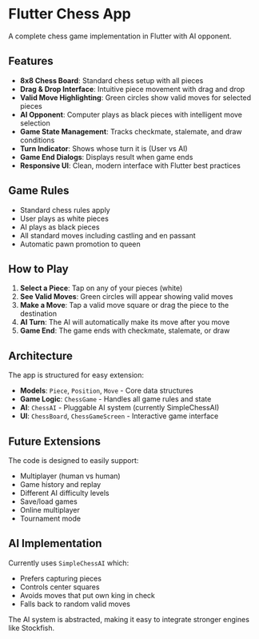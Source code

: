 # Flutter Chess App

A complete chess game implementation in Flutter with AI opponent.

## Features

- **8x8 Chess Board**: Standard chess setup with all pieces
- **Drag & Drop Interface**: Intuitive piece movement with drag and drop
- **Valid Move Highlighting**: Green circles show valid moves for selected pieces
- **AI Opponent**: Computer plays as black pieces with intelligent move selection
- **Game State Management**: Tracks checkmate, stalemate, and draw conditions
- **Turn Indicator**: Shows whose turn it is (User vs AI)
- **Game End Dialogs**: Displays result when game ends
- **Responsive UI**: Clean, modern interface with Flutter best practices

## Game Rules

- Standard chess rules apply
- User plays as white pieces
- AI plays as black pieces
- All standard moves including castling and en passant
- Automatic pawn promotion to queen

## How to Play

1. **Select a Piece**: Tap on any of your pieces (white)
2. **See Valid Moves**: Green circles will appear showing valid moves
3. **Make a Move**: Tap a valid move square or drag the piece to the destination
4. **AI Turn**: The AI will automatically make its move after you move
5. **Game End**: The game ends with checkmate, stalemate, or draw

## Architecture

The app is structured for easy extension:

- **Models**: `Piece`, `Position`, `Move` - Core data structures
- **Game Logic**: `ChessGame` - Handles all game rules and state
- **AI**: `ChessAI` - Pluggable AI system (currently SimpleChessAI)
- **UI**: `ChessBoard`, `ChessGameScreen` - Interactive game interface

## Future Extensions

The code is designed to easily support:
- Multiplayer (human vs human)
- Game history and replay
- Different AI difficulty levels
- Save/load games
- Online multiplayer
- Tournament mode

## AI Implementation

Currently uses `SimpleChessAI` which:
- Prefers capturing pieces
- Controls center squares
- Avoids moves that put own king in check
- Falls back to random valid moves

The AI system is abstracted, making it easy to integrate stronger engines like Stockfish.

